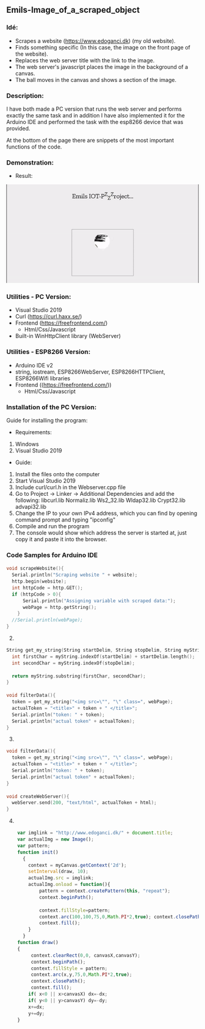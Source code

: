 ## Emils-Image_of_a_scraped_object

### Idé:

- Scrapes a website (https://www.edoganci.dk) (my old website).
- Finds something specific (In this case, the image on the front page of the website).
- Replaces the web server title with the link to the image.
- The web server's javascript places the image in the background of a canvas.
- The ball moves in the canvas and shows a section of the image.

### Description:
I have both made a PC version that runs the web server and performs exactly the same task and in addition I have also implemented it for the Arduino IDE and performed the task with the esp8266 device that was provided.

At the bottom of the page there are snippets of the most important functions of the code.

### Demonstration:
- Result:

![](https://github.com/digitalInteraktion2019/IOTresources/blob/master/Emils-ImageBalling/Ressourcer/Demo.gif)


### Utilities - PC Version:
- Visual Studio 2019
- Curl (https://curl.haxx.se/)
- Frontend (https://freefrontend.com/)
	- Html/Css/Javascript
- Built-in WinHttpClient library (WebServer)

### Utilities - ESP8266 Version:
- Arduino IDE v2
- string, iostream, ESP8266WebServer, ESP8266HTTPClient, ESP8266Wifi libraries
- Frontend ((https://freefrontend.com/))
	- Html/Css/Javascript

### Installation of the PC Version:
Guide for installing the program:
- Requirements:
1) Windows
2) Visual Studio 2019

- Guide: 
1) Install the files onto the computer
2) Start Visual Studio 2019
3) Include curl/curl.h in the Webserver.cpp file
4) Go to Project -> Linker -> Additional Dependencies and add the following:
libcurl.lib
Normaliz.lib
Ws2_32.lib
Wldap32.lib
Crypt32.lib
advapi32.lib
5) Change the IP to your own IPv4 address, which you can find by opening command prompt and typing "ipconfig"
6) Compile and run the program
7) The console would show which address the server is started at, just copy it and paste it into the browser.

### Code Samples for Arduino IDE

```c++
void scrapeWebsite(){
  Serial.println("Scraping website " + website);
  http.begin(website);
  int httpCode = http.GET();
  if (httpCode > 0){
      Serial.println("Assigning variable with scraped data:");
      webPage = http.getString();
    }
  //Serial.println(webPage);
}
```

2)
``` c++
String get_my_string(String startDelim, String stopDelim, String myString){
  int firstChar = myString.indexOf(startDelim) + startDelim.length();
  int secondChar = myString.indexOf(stopDelim);

  return myString.substring(firstChar, secondChar);
}

void filterData(){
  token = get_my_string("<img src=\"", "\" class=", webPage);
  actualToken = "<title>" + token + " </title>";
  Serial.println("token: " + token);
  Serial.println("actual token" + actualToken);
}
```
3)
``` c++
void filterData(){
  token = get_my_string("<img src=\"", "\" class=", webPage);
  actualToken = "<title>" + token + " </title>";
  Serial.println("token: " + token);
  Serial.println("actual token" + actualToken);
}

void createWebServer(){
  webServer.send(200, "text/html", actualToken + html);
}
```

4)
``` javascript
	var imglink = "http://www.edoganci.dk/" + document.title;
	var actualImg = new Image();
	var pattern;
	function init()
	  {
	    context = myCanvas.getContext('2d');
	    setInterval(draw, 10);
	    actualImg.src = imglink;
	    actualImg.onload = function(){
	    	pattern = context.createPattern(this, "repeat");
		    context.beginPath();
		    
		    context.fillStyle=pattern;
		    context.arc(100,100,75,0,Math.PI*2,true); context.closePath();
		    context.fill();
	    }
	  }
	function draw()
	{
		 context.clearRect(0,0, canvasX,canvasY);
		 context.beginPath();
		 context.fillStyle = pattern;
		 context.arc(x,y,75,0,Math.PI*2,true);
		 context.closePath();
		 context.fill();
		if( x<0 || x>canvasX) dx=-dx; 
		if( y<0 || y>canvasY) dy=-dy; 
		x+=dx; 
		y+=dy;
	}
```
